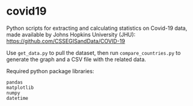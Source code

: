 # covid19
Python scripts for extracting and calculating statistics on Covid-19 data, made available by Johns Hopkins University (JHU):
https://github.com/CSSEGISandData/COVID-19


Use `get_data.py` to pull the dataset, then run `compare_countries.py` to generate the graph and a CSV file with the related data. 

Required python package libraries:
```
pandas
matplotlib
numpy
datetime
```
